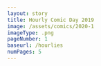 ```yaml
---
layout: story
title: Hourly Comic Day 2019
image: /assets/comics/2020-1
imageType: .png
pageNumber: 1
baseurl: /hourlies
numPages: 5
---
```

